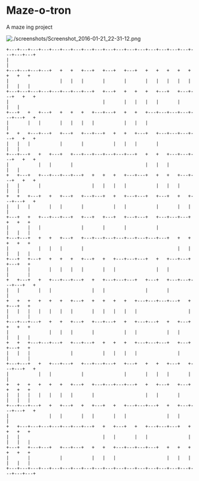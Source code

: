 # Maze-o-tron
A maze ing project

![./screenshots/Screenshot_2016-01-21_22-31-12.png]()

    +---+---+---+---+---+---+---+---+---+---+---+---+---+---+---+---+---+---+---+---+
    |                                                                               |
    +---+---+---+---+   +   +   +---+   +---+   +---+   +   +   +   +   +   +   +   +
    |                   |   |   |       |       |       |   |   |   |   |   |   |   |
    +---+---+---+---+---+---+---+---+   +---+   +   +   +   +---+   +---+---+   +   +
    |                                   |       |   |   |   |       |           |   |
    +---+   +   +---+   +   +   +   +---+---+   +   +   +---+---+---+---+---+---+   +
    |       |   |       |   |   |   |           |   |   |                           |
    +   +   +---+---+   +---+   +---+---+   +   +   +---+   +---+---+---+---+   +   +
    |   |   |           |       |           |   |   |       |                   |   |
    +---+---+   +   +---+   +---+---+---+---+---+---+   +   +   +---+---+---+   +   +
    |           |   |       |                           |   |   |               |   |
    +   +---+   +---+---+---+---+   +   +   +   +---+---+   +   +   +---+---+   +   +
    |   |       |                   |   |   |   |           |   |   |           |   |
    +   +   +---+   +   +---+   +---+---+   +   +---+---+   +---+   +   +---+---+   +
    |   |   |       |   |       |           |   |           |       |   |           |
    +---+   +   +---+---+---+   +---+   +---+   +---+---+   +---+---+---+   +   +   +
    |       |   |               |       |       |           |               |   |   |
    +---+---+   +   +   +---+   +---+---+---+---+---+---+---+---+   +   +   +   +   +
    |           |   |   |       |                                   |   |   |   |   |
    +---+   +---+   +   +   +   +---+   +   +---+---+---+   +   +---+---+   +---+   +
    |       |       |   |   |   |       |   |               |   |           |       |
    +   +---+   +   +---+---+---+   +   +---+---+---+   +---+   +---+---+---+---+   +
    |   |       |   |               |   |               |       |                   |
    +   +   +   +   +   +   +---+   +   +   +   +   +---+---+---+---+   +   +---+   +
    |   |   |   |   |   |   |       |   |   |   |   |                   |   |       |
    +---+---+---+   +   +   +---+   +---+---+   +   +---+---+   +   +---+   +   +   +
    |               |   |   |       |           |   |           |   |       |   |   |
    +   +   +---+---+---+   +---+---+   +   +   +   +---+---+---+   +---+   +---+   +
    |   |   |               |           |   |   |   |               |       |       |
    +---+---+   +   +---+---+   +---+---+---+   +---+   +   +   +---+   +---+---+   +
    |           |   |           |               |       |   |   |       |           |
    +   +   +   +   +   +   +---+   +---+---+---+---+   +   +---+   +---+   +   +   +
    |   |   |   |   |   |   |       |                   |   |       |       |   |   |
    +---+---+---+   +   +---+   +   +---+   +   +---+---+---+   +   +---+---+---+   +
    |               |   |       |   |       |   |               |   |               |
    +   +---+---+---+---+---+---+---+   +   +---+   +   +---+---+---+   +   +   +   +
    |   |                               |   |       |   |               |   |   |   |
    +---+   +---+---+   +---+---+   +   +   +---+---+---+---+   +   +   +   +   +   +
    |       |           |           |   |   |                   |   |   |   |   |   |
    +---+---+---+---+---+---+---+---+---+---+---+---+---+---+---+---+---+---+---+---+


